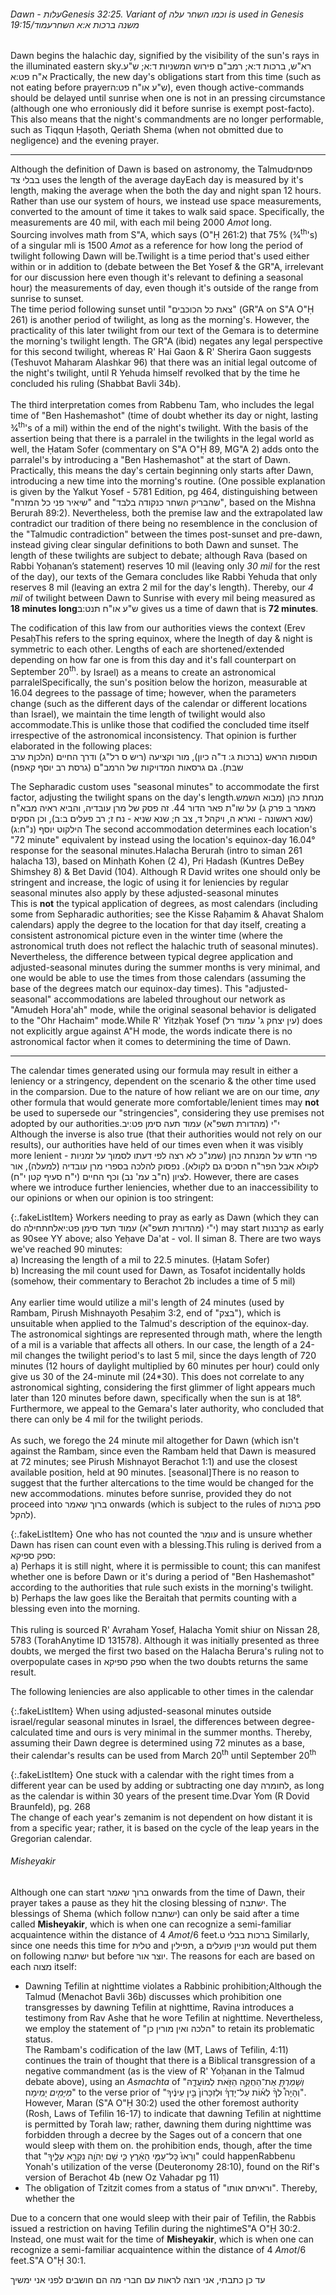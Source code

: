 <h6>Dawn - <span style="unicode-bidi: isolate;">עלות<span class="footnote">Genesis 32:25. Variant of וכמו השחר עלה is used in Genesis 19:15</span>/<span style="unicode-bidi: isolate;">עמוד</span><span class="footnote">משנה ברכות א:א</span> השחר</span></h6>

Dawn begins the halachic day, signified by the visibility of the sun's rays in the illuminated eastern sky.<span class="footnote">רא"ש, ברכות ד:א; רמב"ם פירוש המשניות ד:א; ש"ע א"ח פט:א</span> Practically, the new day's obligations start from this time (such as not eating before prayer<span class="footnote">ש"ע או"ח פט:ה</span>), even though active-commands should be delayed until sunrise when one is not in an pressing circumstance (although one who erroniously did it before sunrise is exempt post-facto). This also means that the night's commandments are no longer performable, such as Tiqqun Ḥaṣoth, Qeriath Shema (when not obmitted due to negligence) and the evening prayer.

---

Although the definition of Dawn is based on astronomy, the Talmud<span class="footnote">פסחים בבלי צד</span> uses the length of the average day<span class="footnote">Each day is measured by it's length, making the average when the both the day and night span 12 hours. Rather than use our system of hours, we instead use space measurements, converted to the amount of time it takes to walk said space. Specifically, the measurements are 40 mil, with each mil being 2000 *Amot* long.<br>Sourcing involves math from S"A, which says (O"Ḥ 261:2) that 75% (3&frasl;4<sup>th</sup>'s) of a singular mli is 1500 *Amot*</span> as a reference for how long the period of twilight following Dawn will be.<span class="footnote">Twilight is a time period that's used either within or in addition to (debate between the Bet Yosef & the GR"A, irrelevant for our discussion here even though it's relevant to defining a seasonal hour) the measurements of day, even though it's outside of the range from sunrise to sunset.<br>
The time period following sunset until "צאת כל הכוכבים" (GR"A on S"A O"Ḥ 261) is another period of twilight, as long as the morning's. However, the practicality of this later twilight from our text of the Gemara is to determine the morning's twilight length. The GR"A (ibid) negates any legal perspective for this second twilight, whereas R' Hai Gaon & R' Sherira Gaon suggests (Teshuvot Maharam Alashkar 96) that there was an initial legal outcome of the night's twilight, until R Yehuda himself revolked that by the time he concluded his ruling (Shabbat Bavli 34b).<br><br>
The third interpretation comes from Rabbenu Tam, who includes the legal time of "Ben Hashemashot" (time of doubt whether its day or night, lasting 3&frasl;4<sup>th</sup>'s of a mil) within the end of the night's twilight. With the basis of the assertion being that there is a parralel in the twilights in the legal world as well, the Ḥatam Sofer (commentary on S"A O"Ḥ 89, MG"A 2) adds onto the parralel's by introducing a "Ben Hashemashot" at the start of Dawn. Practically, this means the day's certain beginning only starts after Dawn, introducing a new time into the morning's routine. (One possible explanation is given by the Yalkut Yosef - 5781 Edition, pg 464, distinguishing between "שיאיר פני כל המזרח" and "שהבריק השחר כנקודה בלבד", based on the Mishna Berurah 89:2). Nevertheless, both the premise law and the extrapolated law contradict our tradition of there being no resemblence in the conclusion of the "Talmudic contradiction" between the times post-sunset and pre-dawn, instead giving clear singular definitions to both Dawn and sunset.</span> The length of these twilights are subject to debate; although Rava (based on Rabbi Yoḥanan’s statement) reserves 10 mil (leaving only _30 mil_ for the rest of the day), our texts of the Gemara concludes like Rabbi Yehuda that only reserves 8 mil (leaving an extra 2 mil for the day's length). Thereby, our _4 mil_ of twilight between Dawn to Sunrise with every mil being measured as **18 minutes long**<span class="footnote">ש"ע או"ח תנט:ב</span> gives us a time of dawn that is **72 minutes**.

The codification of this law from our authorities views the context (Erev Pesaḥ<span class="footnote">This refers to the spring equinox, where the lnegth of day & night is symmetric to each other. Lengths of each are shortened/extended depending on how far one is from this day and it's fall counterpart on September 20<sup>th</sup>.</span> by Israel) as a means to create an astronomical parralel<span class="footnote">Specifically, the sun's position below the horizon, measurable at 16.04 degrees</span> to the passage of time; however, when the parameters change (such as the different days of the calendar or different locations than Israel), we maintain the time length of twilight would also accommodate.<span class="footnote">This is unlike those that codified the concluded time itself irrespective of the astronomical inconsistency. That opinion is further elaborated in the following places:<br>תוספות הראש (ברכות ג: ד"ה כיון), מור וקציעה (ריש ס רל"ג) ודרך החיים (הלכןת ערב שבת). גם גרסאות המדויקות של הרמב"ם (גרסת רב יוסף קאפח)</span>

The Sepharadic custom uses "seasonal minutes" to accommodate the first factor, adjusting the twilight spans on the day's length.<span class="footnote">מנחת כהן (מבוא השמש מאמר ב פרק ג) על שו"ת פאר הדור 44. זה פסק של מרן עובדיה, והביא ראיה מבא"ח (שנא ראשונה - וארא ה, ויקהל ד, צב ח; שנא שניא - נח ז; רב פעלים ב:ב), וכן הסקים הילקוט יוסף (נ"ח:ג)</span> The second accommodation determines each location's "72 minute" equivalent by instead using the location's equinox-day 16.04&deg; response for the seasonal minutes.<span class="footnote">Halacha Berurah (intro to siman 261 halacha 13), based on Minḥath Kohen (2 4), Pri Ḥadash (Kuntres DeBey Shimshey 8) & Bet David (104). Although R David writes one should only be stringent and increase, the logic of using it for leniencies by regular seasonal minutes also apply by these adjusted-seasonal minutes<br>This is <b>not</b> the typical application of degrees, as most calendars (including some from Sepharadic authorities; see the Kisse Raḥamim & Ahavat Shalom calendars) apply the degree to the location for that day itself, creating a consistent astronomical picture even in the winter time (where the astronomical truth does not reflect the halachic truth of seasonal minutes). Nevertheless, the difference between typical degree application and adjusted-seasonal minutes during the summer months is very minimal, and one would be able to use the times from those calendars (assuming the base of the degrees match our equinox-day times).</span> This "adjusted-seasonal" accommodations are labeled throughout our network as "Amudeh Hora'ah" mode, while the original seasonal behavior is deligated to the "Ohr Hachaim" mode.<span class="footnote">While R' Yitzḥak Yosef (עין יצחק ג' עמוד רל) does not explicitly argue against A"H mode, the words indicate there is no astronomical factor when it comes to determining the time of Dawn.</span>

---

The calendar times generated using our formula may result in either a leniency or a stringency, dependent on the scenario & the other time used in the comparsion. Due to the nature of how reliant we are on our time, *any* other formula that would generate more comfortable/lenient times may **not** be used to supersede our "stringencies", considering they use premises not adopted by our authorities.<span class="footnote">י"י (מהדורת תשפ"א) עמוד תעה סימן פט:יב<br>Although the inverse is also true (that their authorities would not rely on our results), our authorities have held of our times even when it was visibly more lenient - פרי חדש על המנחת כהן (שמנ"כ לא רצה לפי דעתו לסמוך על זמניות לקולא אבל הפר"ח הסכים גם לקולא). נפסוק להלכה בספרי מרן עובדיה (למעלה), אור לציון (ח"ב עמ' נב) וכף החיים (י"ח סעיף קטן י"ח)</span>. However, there are cases where we introduce further leniencies, whether due to an inaccessibility to our opinions or when our opinion is too stringent:

{:.fakeListItem}
Workers needing to pray as early as Dawn (which they can do <span style="unicode-bidi: isolate;">לחתחילה</span><span class="footnote">י"י (מהדורת תשפ"א) עמוד תעד סימן פט:יא</span>) may start קרבנות as early as 90<span class="footnote">see YY above; also Yeḥave Da'at - vol. II siman 8. There are two ways we've reached 90 minutes:<br>a) Increasing the length of a mil to 22.5 minutes. (Ḥatam Sofer)<br>b) Increasing the mil count used for Dawn, as Tosafot incidentally holds (somehow, their commentary to Berachot 2b includes a time of 5 mil)<br><br>Any earlier time would utilize a mil's length of 24 minutes (used by Rambam, Pirush Mishnayoth Pesaḥim 3:2, end of "בצק"), which is unsuitable when applied to the Talmud's description of the equinox-day.<br>The astronomical sightings are represented through math, where the length of a mil is a variable that affects all others. In our case, the length of a 24-mil changes the twilight period's to last 5 mil, since the days length of 720 minutes (12 hours of daylight multiplied by 60 minutes per hour) could only give us 30 of the 24-minute mil (24\*30). This does not correlate to any astronomical sighting, considering the first glimmer of light appears much later than 120 minutes before dawn, specifically when the sun is at 18&deg;. Furthermore, we appeal to the Gemara's later authority, who concluded that there can only be 4 mil for the twilight periods.<br><br>As such, we forego the 24 minute mil altogether for Dawn (which isn't against the Rambam, since even the Rambam held that Dawn is measured at 72 minutes; see Pirush Mishnayot Berachot 1:1) and use the closest available position, held at 90 minutes.</span> [seasonal]<span class="footnote">There is no reason to suggest that the further altercations to the time would be changed for the new accommodations.</span> minutes before sunrise, provided they do not proceed into ברוך שאמר onwards (which is subject to the rules of ספק ברכות להקל).

{:.fakeListItem}
One who has not counted the עומר and is unsure whether Dawn has risen can count even with a blessing.<span class="footnote">This ruling is derived from a ספק ספיקא:<br>a) Perhaps it is still night, where it is permissible to count; this can manifest whether one is before Dawn or it's during a period of "Ben Hashemashot" according to the authorities that rule such exists in the morning's twilight.<br>b) Perhaps the law goes like the Beraitah that permits counting with a blessing even into the morning.<br><br>This ruling is sourced R' Avraham Yosef, Halacha Yomit shiur on Nissan 28, 5783 (TorahAnytime ID 131578). Although it was initially presented as three doubts, we merged the first two based on the Halacha Berura's ruling not to overpopulate cases in ספק ספיקא when the two doubts returns the same result.</span>

The following leniencies are also applicable to other times in the calendar

{:.fakeListItem}
When using adjusted-seasonal minutes outside israel/regular seasonal minutes in Israel, the differences between degree-calculated time and ours is very minimal in the summer months. Thereby, assuming their Dawn degree is determined using 72 minutes as a base, their calendar's results can be used from March 20<sup>th</sup> until September 20<sup>th</sup>

{:.fakeListItem}
One stuck with a calendar with the right times from a different year can be used by adding or subtracting one day לחומרה, as long as the calendar is within 30 years of the present time.<span class="footnote">Dvar Yom (R Dovid Braunfeld), pg. 268<br>The change of each year's zemanim is not dependent on how distant it is from a specific year; rather, it is based on the cycle of the leap years in the Gregorian calendar.</span>

###### Misheyakir

Although one can start ברוך שאמר onwards from the time of Dawn, their prayer takes a pause as they hit the closing blessing of ישתבח. The blessings of Shema (which follow ישתבח) can only be said after a time called **Misheyakir**, which is when one can recognize a semi-familiar acquaintence within the distance of 4 *Amot*/6 feet.<span class="footnote">ברכות בבלי ט</span> Similarly, since one needs this time for טלית and תפילין, a מניין פועלים would put them on following ישתבח but before יוצר אור. The reasons for each are based on each מצוה itself:

- Dawning Tefilin at nighttime violates a Rabbinic prohibition;<span class="footnote">Although the Talmud (Menachot Bavli 36b) discusses which prohibition one transgresses by dawning Tefilin at nighttime, Ravina introduces a testimony from Rav Ashe that he wore Tefilin at nighttime. Nevertheless, we employ the statement of "הלכה ואין מורין כן" to retain its problematic status.<br>The Rambam's codification of the law (MT, Laws of Tefilin, 4:11) continues the train of thought that there is a Biblical transgression of a negative commandment (as is the view of R' Yoḥanan in the Talmud debate above), using an <i>Asmachta</i> of "<i>וְשָׁמַרְתָּ֛</i> אֶת־הַחֻקָּ֥ה הַזֹּ֖את לְמוֹעֲדָ֑הּ <i>מִיָּמִ֖ים</i> יָמִֽימָה׃" to the verse prior of "וְהָיָה֩ לְךָ֨ לְא֜וֹת עַל־יָדְךָ֗ וּלְזִכָּרוֹן֙ בֵּ֣ין עֵינֶ֔יךָ". However, Maran (S"A O"Ḥ 30:2) used the other foremost authority (Rosh, Laws of Tefilin 16-17) to indicate that dawning Tefilin at nighttime is permitted by Torah law; rather, dawning them during nighttime was forbidden through a decree by the Sages out of a concern that one would sleep with them on.</span> the prohibition ends, though, after the time that "וְרָאוּ֙ כׇּל־עַמֵּ֣י הָאָ֔רֶץ כִּ֛י שֵׁ֥ם יְהֹוָ֖ה נִקְרָ֣א עָלֶ֑יךָ" could happen<span class="footnote">Rabbenu Yonah's utilization of the verse (Deuteronomy 28:10), found on the Rif's version of Berachot 4b (new Oz Vahadar pg 11)</span>
- The obligation of Tzitzit comes from a status of "וראיתם אותו". Thereby, whether the 

Due to a concern that one would sleep with their pair of Tefilin, the Rabbis issued a restriction on having Tefilin during the nightime<span class="footnote">S"A O"Ḥ 30:2</span>. Instead, one must wait for the time of **Misheyakir**, which is when one can recognize a semi-familiar acquaintence within the distance of 4 *Amot*/6 feet.<span class="footnote">S"A O"Ḥ 30:1</span>.

עד כן כתבתי, אני רוצה לראות עם חברי מה הם חושבים לפני אני ימשיך
<!-- A codified measurement for this time is subject to a wide spectrum of ranges. However, the o -->